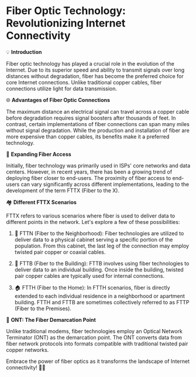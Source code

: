 # Fiber Optic Technology: Revolutionizing Internet Connectivity

💡 **Introduction**

Fiber optic technology has played a crucial role in the evolution of the Internet. Due to its superior speed and ability to transmit signals over long distances without degradation, fiber has become the preferred choice for core Internet connections. Unlike traditional copper cables, fiber connections utilize light for data transmission.

🌐 **Advantages of Fiber Optic Connections**

The maximum distance an electrical signal can travel across a copper cable before degradation requires signal boosters after thousands of feet. In contrast, certain implementations of fiber connections can span many miles without signal degradation. While the production and installation of fiber are more expensive than copper cables, its benefits make it a preferred technology.

🏢 **Expanding Fiber Access**

Initially, fiber technology was primarily used in ISPs' core networks and data centers. However, in recent years, there has been a growing trend of deploying fiber closer to end-users. The proximity of fiber access to end-users can vary significantly across different implementations, leading to the development of the term FTTX (Fiber to the X).

🏘️ **Different FTTX Scenarios**

FTTX refers to various scenarios where fiber is used to deliver data to different points in the network. Let's explore a few of these possibilities:

1. 🏢 FTTN (Fiber to the Neighborhood): Fiber technologies are utilized to deliver data to a physical cabinet serving a specific portion of the population. From this cabinet, the last leg of the connection may employ twisted pair copper or coaxial cables.

2. 🏢 FTTB (Fiber to the Building): FTTB involves using fiber technologies to deliver data to an individual building. Once inside the building, twisted pair copper cables are typically used for internal connections.

3. 🏠 FTTH (Fiber to the Home): In FTTH scenarios, fiber is directly extended to each individual residence in a neighborhood or apartment building. FTTH and FTTB are sometimes collectively referred to as FTTP (Fiber to the Premises).

🔌 **ONT: The Fiber Demarcation Point**

Unlike traditional modems, fiber technologies employ an Optical Network Terminator (ONT) as the demarcation point. The ONT converts data from fiber network protocols into formats compatible with traditional twisted pair copper networks.

Embrace the power of fiber optics as it transforms the landscape of Internet connectivity! 🚀🌐